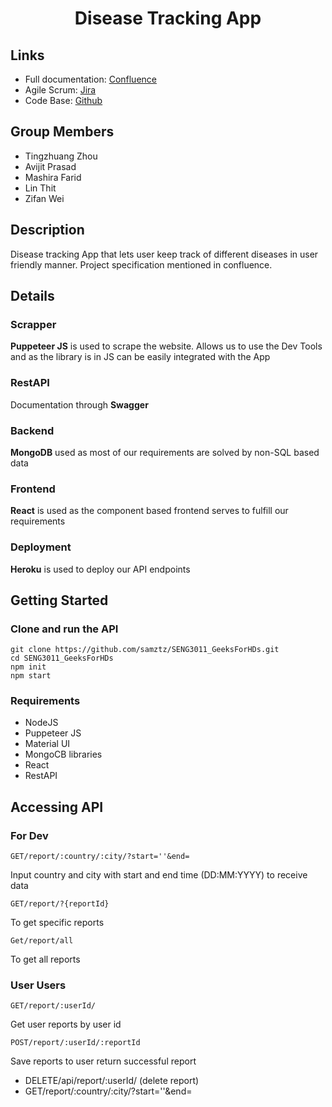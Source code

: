 


<h1 align="center"> Disease Tracking App 
</h1>



## Links
* Full documentation: [Confluence](https://unswseng.atlassian.net/wiki/spaces/SE3Y22G14/overview)
* Agile Scrum: [Jira](https://unswseng.atlassian.net/jira/your-work)
* Code Base: [Github](https://github.com/samztz/SENG3011_GeeksForHDs)

## Group Members

- Tingzhuang Zhou
- Avijit Prasad
- Mashira Farid
- Lin Thit
- Zifan Wei

## Description

Disease tracking App that lets user keep track of different diseases in user friendly manner. Project specification mentioned in confluence.

## Details

### Scrapper

**Puppeteer JS** is used to scrape the website. Allows us to use the Dev Tools and as the library is in JS can be easily integrated with the App

### RestAPI

Documentation through **Swagger**

### Backend

**MongoDB** used as most of our requirements are solved by non-SQL based data

### Frontend

**React** is used as the component based frontend serves to fulfill our requirements

### Deployment

**Heroku** is used to deploy our API endpoints

## Getting Started

### Clone and run the API

```console
git clone https://github.com/samztz/SENG3011_GeeksForHDs.git
cd SENG3011_GeeksForHDs
npm init
npm start
```

### Requirements

- NodeJS
- Puppeteer JS
- Material UI
- MongoCB libraries
- React
- RestAPI

## Accessing API

### For Dev
```console
GET/report/:country/:city/?start=''&end=
```
Input country and city with start and end time (DD:MM:YYYY) to receive data

```console
GET/report/?{reportId} 
```
To get specific reports

```console
Get/report/all
```
To get all reports

### User Users

```console
GET/report/:userId/
```
Get user reports by user id
```console
POST/report/:userId/:reportId
```
Save reports to user return successful report

- DELETE/api/report/:userId/ (delete report)
- GET/report/:country/:city/?start=''&end=

